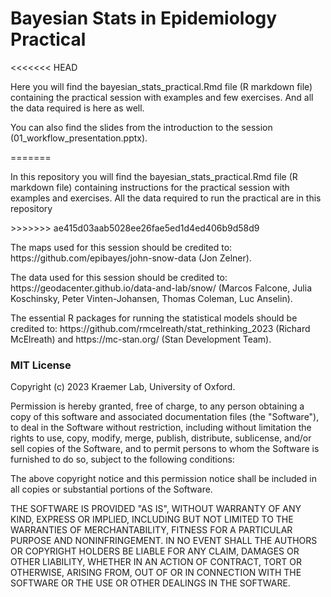 <h1> Bayesian Stats in Epidemiology Practical </h1>

<<<<<<< HEAD
<p>
Here you will find the bayesian_stats_practical.Rmd file (R markdown file) containing the practical session with examples and few exercises. And all the data required is here as well.

You can also find the slides from the introduction to the session (01_workflow_presentation.pptx).

</p>
=======
<p> In this repository you will find the bayesian_stats_practical.Rmd file (R markdown file) containing instructions for the practical session with examples and exercises. All the data required to run the practical are in this repository </p>
>>>>>>> ae415d03aab5028ee26fae5ed1d4ed406b9d58d9

<p> The maps used for this session should be credited to: https://github.com/epibayes/john-snow-data (Jon Zelner). </p>

<p> The data used for this session should be credited to: https://geodacenter.github.io/data-and-lab/snow/ (Marcos Falcone, Julia Koschinsky, Peter Vinten-Johansen, Thomas Coleman, Luc Anselin). </p>

<p> The essential R packages for running the statistical models should be credited to: https://github.com/rmcelreath/stat_rethinking_2023 (Richard McElreath) and https://mc-stan.org/ (Stan Development Team). </p>

<h3>MIT License</h3>

<p>
Copyright (c) 2023 Kraemer Lab, University of Oxford.

Permission is hereby granted, free of charge, to any person obtaining a copy of this software and associated documentation files (the "Software"), to deal in the Software without restriction, including without limitation the rights to use, copy, modify, merge, publish, distribute, sublicense, and/or sell copies of the Software, and to permit persons to whom the Software is furnished to do so, subject to the following conditions:

The above copyright notice and this permission notice shall be included in all copies or substantial portions of the Software.

THE SOFTWARE IS PROVIDED "AS IS", WITHOUT WARRANTY OF ANY KIND, EXPRESS OR IMPLIED, INCLUDING BUT NOT LIMITED TO THE WARRANTIES OF MERCHANTABILITY, FITNESS FOR A PARTICULAR PURPOSE AND NONINFRINGEMENT. IN NO EVENT SHALL THE AUTHORS OR COPYRIGHT HOLDERS BE LIABLE FOR ANY CLAIM, DAMAGES OR OTHER LIABILITY, WHETHER IN AN ACTION OF CONTRACT, TORT OR OTHERWISE, ARISING FROM, OUT OF OR IN CONNECTION WITH THE SOFTWARE OR THE USE OR OTHER DEALINGS IN THE SOFTWARE.
</p>
